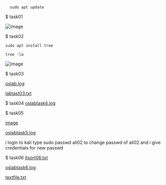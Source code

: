   
  
      sudo apt update


$ task01

![image](https://user-images.githubusercontent.com/123717138/215019390-d4fa49a4-565f-435c-8757-f9b3949b2ec1.png)

$ task02
  
    sudo apt install tree
  
    tree -la

![image](https://user-images.githubusercontent.com/123717138/215018609-be245086-5925-4273-bede-5e523ab1eb42.png)

$ task03

[oslab.log](https://github.com/k214771AliMehdi/OsLabSpr23/files/10613753/oslab.log)

[labtast03.txt](https://github.com/k214771AliMehdi/OsLabSpr23/files/10613754/labtast03.txt)


$ task04
[oslabtask4.log](https://github.com/k214771AliMehdi/OsLabSpr23/files/10661966/oslabtask4.log)



$ task05

[image](https://user-images.githubusercontent.com/123717138/216846445-6234d9a9-9a54-4c55-b389-6c6b81d9c8da.png)

[oslabtask5.log](https://github.com/k214771AliMehdi/OsLabSpr23/files/10661967/oslabtask5.log)

  
i login to kali type sudo passwd ali02 to change passwd of ali02 and i give credentials for new passwd


$ task06
[itsort06.txt](https://github.com/k214771AliMehdi/OsLabSpr23/files/10613885/itsort06.txt)

[oslabtask6.log](https://github.com/k214771AliMehdi/OsLabSpr23/files/10661981/oslabtask6.log)

[textfile.txt](https://github.com/k214771AliMehdi/OsLabSpr23/files/10613888/textfile.txt)




